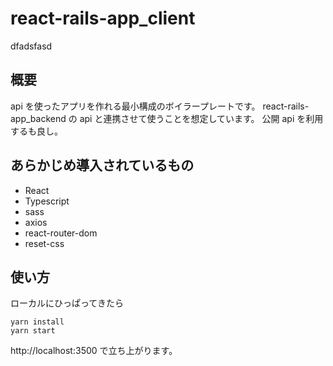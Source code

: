 # react-rails-app_client

dfadsfasd

## 概要

api を使ったアプリを作れる最小構成のボイラープレートです。
react-rails-app_backend の api と連携させて使うことを想定しています。
公開 api を利用するも良し。

## あらかじめ導入されているもの

- React
- Typescript
- sass
- axios
- react-router-dom
- reset-css

## 使い方

ローカルにひっぱってきたら

```
yarn install
yarn start
```

http://localhost:3500
で立ち上がります。

